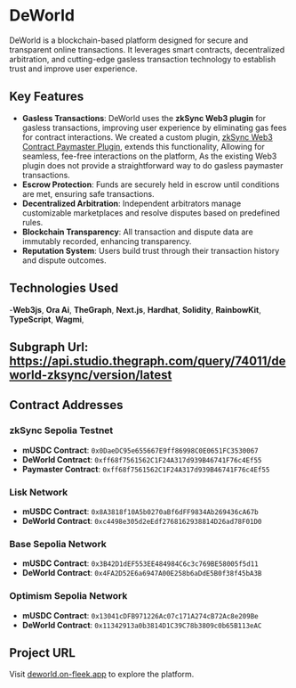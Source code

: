 
# DeWorld

DeWorld is a blockchain-based platform designed for secure and transparent online transactions. It leverages smart contracts, decentralized arbitration, and cutting-edge gasless transaction technology to establish trust and improve user experience.

## Key Features

- **Gasless Transactions**: DeWorld uses the **zkSync Web3 plugin** for gasless transactions, improving user experience by eliminating gas fees for contract interactions. We created a custom plugin, [zkSync Web3 Contract Paymaster Plugin](https://www.npmjs.com/package/zksync-web3-contract-paymaster-plugin), extends this functionality, Allowing for seamless, fee-free interactions on the platform, As the existing Web3 plugin does not provide a straightforward way to do gasless paymaster transactions.
- **Escrow Protection**: Funds are securely held in escrow until conditions are met, ensuring safe transactions.
- **Decentralized Arbitration**: Independent arbitrators manage customizable marketplaces and resolve disputes based on predefined rules.
- **Blockchain Transparency**: All transaction and dispute data are immutably recorded, enhancing transparency.
- **Reputation System**: Users build trust through their transaction history and dispute outcomes.

## Technologies Used

-**Web3js**, **Ora Ai**, **TheGraph**, **Next.js**, **Hardhat**, **Solidity**, **RainbowKit**, **TypeScript**, **Wagmi**, 

## Subgraph Url: https://api.studio.thegraph.com/query/74011/deworld-zksync/version/latest

## Contract Addresses

### zkSync Sepolia Testnet
- **mUSDC Contract**: `0x0DaeDC95e655667E9ff86998C0E0651FC3530067`
- **DeWorld Contract**: `0xff68f7561562C1F24A317d939B46741F76c4Ef55`
- **Paymaster Contract**: `0xff68f7561562C1F24A317d939B46741F76c4Ef55`


### Lisk Network
- **mUSDC Contract**: `0x8A3818f10A5b0270aBf6dFF9834Ab269436cA67b`
- **DeWorld Contract**: `0xc4498e305d2eEdf2768162938814D26ad78F01D0`

### Base Sepolia Network
- **mUSDC Contract**: `0x3B42D1dEF553EE484984C6c3c769BE58005f5d11`
- **DeWorld Contract**: `0x4FA2D52E6a6947A00E258b6aDdE5B0f38f45bA3B`

### Optimism Sepolia Network
- **mUSDC Contract**: `0x13041cDFB971226Ac07c171A274cB72Ac8e209Be`
- **DeWorld Contract**: `0x11342913a0b3814D1C39C78b3809c0b65B113eAC`



## Project URL

Visit [deworld.on-fleek.app](#) to explore the platform.
